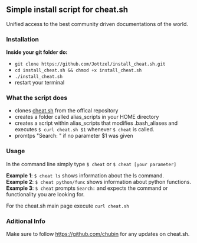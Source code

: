 ## Simple install script for cheat.sh   
Unified access to the best community driven documentations of the world.

### Installation     
**Inside your git folder do:**
+ `git clone https://github.com/Jottzel/install_cheat.sh.git` 
+ `cd install_cheat.sh && chmod +x install_cheat.sh`
+ `./install_cheat.sh`
+ restart your terminal
### What the script does
+ clones [cheat.sh](https://github.com/chubin/cheat.sh) from the offical repository
+ creates a folder called alias_scripts in your HOME directory
+ creates a script within alias_scripts that modifies .bash_aliases and executes `$ curl cheat.sh $1` whenever `$ cheat` is called. 
+ promtps "Search: " if no parameter $1 was given

### Usage
In the command line simply type `$ cheat` or `$ cheat [your parameter]`   

**Example 1**: `$ cheat ls` shows information about the ls command.        
**Example 2**: `$ cheat python/func` shows information about python functions.      
**Example 3**: `$ cheat` prompts `Search:` and expects the command or functionality you are looking for.   

For the cheat.sh main page execute `curl cheat.sh`   

### Aditional Info
Make sure to follow https://github.com/chubin for any updates on cheat.sh.

